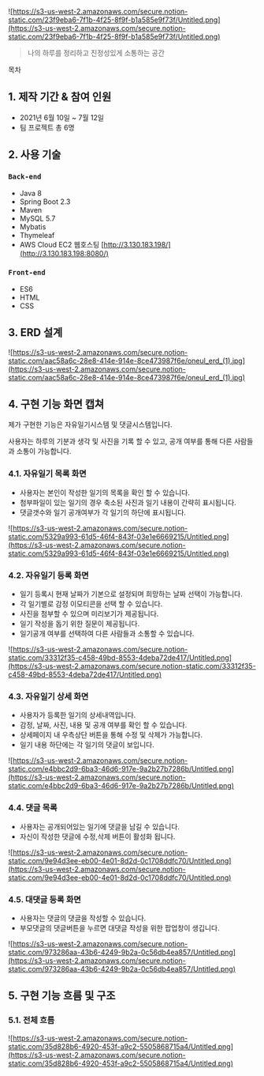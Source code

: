 ![https://s3-us-west-2.amazonaws.com/secure.notion-static.com/23f9eba6-7f1b-4f25-8f9f-b1a585e9f73f/Untitled.png](https://s3-us-west-2.amazonaws.com/secure.notion-static.com/23f9eba6-7f1b-4f25-8f9f-b1a585e9f73f/Untitled.png)

> 나의 하루를 정리하고 진정성있게 소통하는 공간
> 

목차 

## 1. 제작 기간 & 참여 인원

- 2021년 6월 10일 ~ 7월 12일
- 팀 프로젝트 총 6명

## 2. 사용 기술

### `Back-end`

- Java 8
- Spring Boot 2.3
- Maven
- MySQL 5.7
- Mybatis
- Thymeleaf
- AWS Cloud EC2 웹호스팅 [http://3.130.183.198/](http://3.130.183.198:8080/)

### `Front-end`

- ES6
- HTML
- CSS

## 3. ERD 설계

![https://s3-us-west-2.amazonaws.com/secure.notion-static.com/aac58a6c-28e8-414e-914e-8ce473987f6e/oneul_erd_(1).jpg](https://s3-us-west-2.amazonaws.com/secure.notion-static.com/aac58a6c-28e8-414e-914e-8ce473987f6e/oneul_erd_(1).jpg)

## 4. 구현 기능 화면 캡쳐

제가 구현한 기능은 자유일기시스템 및 댓글시스템입니다.

사용자는 하루의 기분과 생각 및 사진을 기록 할 수 있고,  공개 여부를 통해 다른 사람들과 소통이 가능합니다.

### 4.1. 자유일기 목록 화면

- 사용자는 본인이 작성한 일기의 목록을 확인 할 수 있습니다.
- 첨부파일이 있는 일기의 경우 축소된 사진과 일기 내용이 간략히 표시됩니다.
- 댓글갯수와 일기 공개여부가 각 일기의 하단에 표시됩니다.

![https://s3-us-west-2.amazonaws.com/secure.notion-static.com/5329a993-61d5-46f4-843f-03e1e6669215/Untitled.png](https://s3-us-west-2.amazonaws.com/secure.notion-static.com/5329a993-61d5-46f4-843f-03e1e6669215/Untitled.png)

### 4.2. 자유일기 등록 화면

- 일기 등록시 현재 날짜가 기본으로 설정되며 희망하는 날짜 선택이 가능합니다.
- 각 일기별로 감정 이모티콘을 선택 할 수 있습니다.
- 사진을 첨부할 수 있으며 미리보기가 제공됩니다.
- 일기 작성을 돕기 위한 질문이 제공됩니다.
- 일기공개 여부를 선택하여 다른 사람들과 소통할 수 있습니다.

![https://s3-us-west-2.amazonaws.com/secure.notion-static.com/33312f35-c458-49bd-8553-4deba72de417/Untitled.png](https://s3-us-west-2.amazonaws.com/secure.notion-static.com/33312f35-c458-49bd-8553-4deba72de417/Untitled.png)

### 4.3. 자유일기 상세 화면

- 사용자가 등록한 일기의 상세내역입니다.
- 감정, 날짜,  사진, 내용 및 공개 여부를 확인 할 수 있습니다.
- 상세페이지 내 우측상단 버튼을 통해 수정 및 삭제가 가능합니다.
- 일기 내용 하단에는 각 일기의 댓글이 보입니다.

![https://s3-us-west-2.amazonaws.com/secure.notion-static.com/e4bbc2d9-6ba3-46d6-917e-9a2b27b7286b/Untitled.png](https://s3-us-west-2.amazonaws.com/secure.notion-static.com/e4bbc2d9-6ba3-46d6-917e-9a2b27b7286b/Untitled.png)

### 4.4. 댓글 목록

- 사용자는 공개되어있는 일기에 댓글을 남길 수 있습니다.
- 자신이 작성한 댓글에 수정,삭제 버튼이 활성화 됩니다.

![https://s3-us-west-2.amazonaws.com/secure.notion-static.com/9e94d3ee-eb00-4e01-8d2d-0c1708ddfc70/Untitled.png](https://s3-us-west-2.amazonaws.com/secure.notion-static.com/9e94d3ee-eb00-4e01-8d2d-0c1708ddfc70/Untitled.png)

### 4.5. 대댓글 등록 화면

- 사용자는 댓글의 댓글을 작성할 수 있습니다.
- 부모댓글의 댓글버튼을 누르면 대댓글 작성을 위한 팝업창이 생깁니다.

![https://s3-us-west-2.amazonaws.com/secure.notion-static.com/973286aa-43b6-4249-9b2a-0c56db4ea857/Untitled.png](https://s3-us-west-2.amazonaws.com/secure.notion-static.com/973286aa-43b6-4249-9b2a-0c56db4ea857/Untitled.png)

## 5. 구현 기능 흐름 및 구조

### 5.1. 전체 흐름

![https://s3-us-west-2.amazonaws.com/secure.notion-static.com/35d828b6-4920-453f-a9c2-5505868715a4/Untitled.png](https://s3-us-west-2.amazonaws.com/secure.notion-static.com/35d828b6-4920-453f-a9c2-5505868715a4/Untitled.png)
